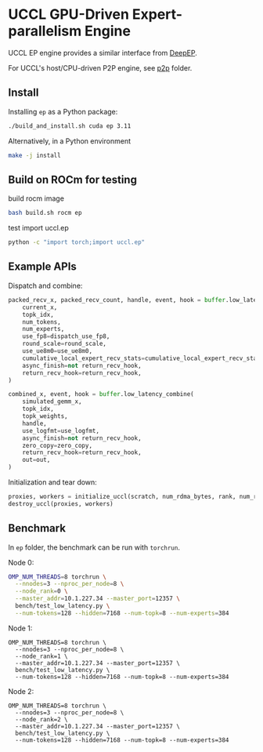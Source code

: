# UCCL GPU-Driven Expert-parallelism Engine

UCCL EP engine provides a similar interface from [DeepEP](https://github.com/deepseek-ai/DeepEP). 

For UCCL's host/CPU-driven P2P engine, see [p2p](../p2p/) folder.

## Install

Installing `ep` as a Python package:
```bash
./build_and_install.sh cuda ep 3.11
```
Alternatively, in a Python environment 
```bash
make -j install
```

## Build on ROCm for testing

build rocm image
```bash
bash build.sh rocm ep
```

test import uccl.ep
```bash
python -c "import torch;import uccl.ep"
```

## Example APIs

Dispatch and combine: 
```python
packed_recv_x, packed_recv_count, handle, event, hook = buffer.low_latency_dispatch(
    current_x,
    topk_idx,
    num_tokens,
    num_experts,
    use_fp8=dispatch_use_fp8,
    round_scale=round_scale,
    use_ue8m0=use_ue8m0,
    cumulative_local_expert_recv_stats=cumulative_local_expert_recv_stats,
    async_finish=not return_recv_hook,
    return_recv_hook=return_recv_hook,
)

combined_x, event, hook = buffer.low_latency_combine(
    simulated_gemm_x,
    topk_idx,
    topk_weights,
    handle,
    use_logfmt=use_logfmt,
    async_finish=not return_recv_hook,
    zero_copy=zero_copy,
    return_recv_hook=return_recv_hook,
    out=out,
)
```

Initialization and tear down:
```python
proxies, workers = initialize_uccl(scratch, num_rdma_bytes, rank, num_ranks, group, args.num_experts)
destroy_uccl(proxies, workers)
```

## Benchmark
In `ep` folder, the benchmark can be run with `torchrun`. 

Node 0: 
```bash
OMP_NUM_THREADS=8 torchrun \
  --nnodes=3 --nproc_per_node=8 \
  --node_rank=0 \
  --master_addr=10.1.227.34 --master_port=12357 \
  bench/test_low_latency.py \
  --num-tokens=128 --hidden=7168 --num-topk=8 --num-experts=384
```

Node 1: 
```
OMP_NUM_THREADS=8 torchrun \
  --nnodes=3 --nproc_per_node=8 \
  --node_rank=1 \
  --master_addr=10.1.227.34 --master_port=12357 \
  bench/test_low_latency.py \
  --num-tokens=128 --hidden=7168 --num-topk=8 --num-experts=384
```

Node 2:
```
OMP_NUM_THREADS=8 torchrun \
  --nnodes=3 --nproc_per_node=8 \
  --node_rank=2 \
  --master_addr=10.1.227.34 --master_port=12357 \
  bench/test_low_latency.py \
  --num-tokens=128 --hidden=7168 --num-topk=8 --num-experts=384
```
